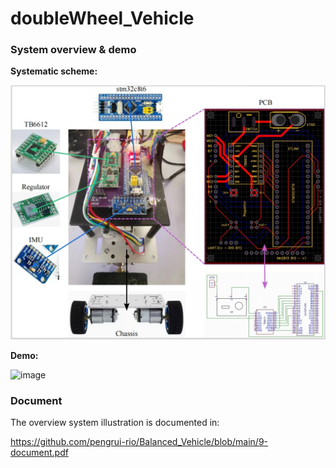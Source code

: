 # doubleWheel_Vehicle

### System overview & demo

**Systematic scheme:**

![image](https://github.com/pengrui-rio/Balanced_Vehicle/blob/main/1-Mechanics/0-frame.png)

**Demo:**

![image](https://github.com/pengrui-rio/Balanced_Vehicle/blob/main/1-Mechanics/balance%20demo.gif)


### Document

The overview system illustration is documented in:

https://github.com/pengrui-rio/Balanced_Vehicle/blob/main/9-document.pdf




